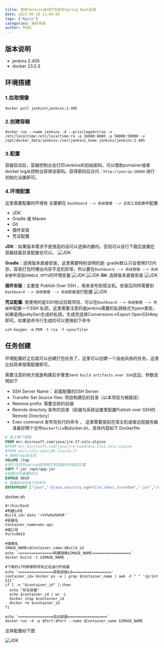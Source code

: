```yaml
---
title: 使用Jenkins自动打包发布Spring boot应用
date: 2023-06-18 11:04:56
tags: ['Nginx']
categories: 操作系统
author: PKAQ
---
```


## 版本说明
* jenkins 2.405
* docker 23.0.3

<!-- more -->

## 环境搭建

### 1.拉取镜像
```
docker pull jenkins\jenkins:2.405
```

### 2.创建容器
```
docker run --name jenkins -d --privileged=true -v /etc/localtime:/etc/localtime:ro -p 16080:8080 -p 50000:50000 -v /opt/docker_data/jenkins:/var/jenkins_home jenkins/jenkins:2.405
```

### 3.配置
  容器启动后，容器控制台会打印Jenkins的初始密码。可以借助portainer或者docker log从控制台获得该密码。获得密码后访问：`http://yourip:16080` 进行初始化设置即可。

### 4.环境配置
  这里需要配置的环境有 主要都在  `Dashboard --> 系统管理 --> 全局工具配置`中配置
  - JDK
  - Gradle 或 Maven
  - Git
  - 插件安装
  - 凭证配置

**JDK**：如果版本需求不是很高的话可以选择内置的。否则可以自行下载后放置在容器挂载目录配置也可以。
![JDK](JDK.png)

**Gradle**：选择版本直接安装，这里需要特别说明的是: gradle默认只会使用512内存，容易打包时爆出内存不足的异常。所以要在`Dashboard --> 系统管理 --> 系统配置`中添加`GRADLE_OPTS`的环境变量
![JDK](gradle.png)
![JDK](gradle2.png)
**Git**: 选择版本直接安装
![JDK](GIT.png)

**插件安装**：主要是 Publish Over SSH ，用来发布到宿主机。安装后同样需要到`Dashboard --> 系统管理 --> 系统配置`进行配置
![JDK](ssh.png)

**凭证配置**: 我使用的是SSH协议拉取项目，可以在`Dashboard --> 系统管理 --> 凭据`中配置一个SSH 私钥，这里需要注意的是jenkins需要的私钥格式为pem类型，如果是用puttyGen生成的私钥，生成完选择Conversions->Export OpenSSHkey即可。如果是命令行生成的可以使用如下命令
```shell
ssh-keygen -m PEM -t rsa -f <yourfile>
```

## 任务创建

环境配置好之后就可以创建打包任务了，这里可以创建一个自由风格的任务。这里比较简单按需配置即可。

需要注意的地方就是构建后步骤里`Send build artifacts over SSH`这边。参数说明如下
- SSH Server Name： 前面配置的SSH Server
- Transfer Set Source files: 项目构建后的目录（以本项目为根路径）
- Remove prefix: 需要去除的前缀
-  Remote directoty 发布的目录（前缀为系统设置里配置Publish over SSH的Remote Directory）
-  Exec command 发布完执行的命令 ， 这里需要提前在宿主机或者远程服务器准备好两个文件`Dockerfile`和docker.sh，具体内容如下
Dockerfile
```dockerfile
# 基于哪个镜像
FROM mcr.microsoft.com/java/jre:17-zulu-alpine
#FROM mcr.microsoft.com/java/jre-headless:17u1-zulu-alpine
#FROM azul/zulu-openjdk-alpine:17
# 映射/tmp到主机
VOLUME /tmp
#将打包好的spring程序拷贝到容器中的指定位置
COPY *.jar /opt/app.jar
#容器对外暴露9019
EXPOSE 9019
# 容器启动后执行的命令
ENTRYPOINT ["java","-Djava.security.egd=file:/dev/./urandom","-jar","/opt/app.jar"]

```

docker.sh
```shell
#!/bin/bash
#构建id号
Build_id=`date '+%Y%m%d%H%M'`
#容器名
Container_name=xmc-api
#端口号
Port=9019

#镜像名
IMAGE_NAME=$Container_name:$Build_id
echo `================构建镜像$IMAGE_NAME==================`
docker build -t $IMAGE_NAME .

#下面的if判断删除现有正在运行的容器
echo '================获取容器id=================='
container_id=`docker ps -a | grep $Container_name | awk -F " " '{print $1}'`
if [ -n "$container_id" ];then
  echo "存在容器"
  echo $container_id | wc -L
  docker stop $container_id
  docker rm $container_id
fi

echo '================启动容器=================='
docker run -d -p $Port:$Port --name $Container_name $IMAGE_NAME

```

总体配置如下图

![JDK](job.png)